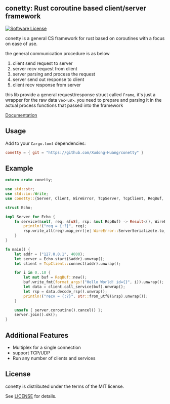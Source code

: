 ## conetty: Rust coroutine based client/server framework
[![Software License](https://img.shields.io/badge/license-MIT-brightgreen.svg)](LICENSE)

conetty is a general CS framework for rust based on coroutines with a focus on ease of use.

the general communication procedure is as below
1. client send request to server
2. server recv request from client
3. server parsing and process the request
4. server send out response to client
5. client recv response from server

this lib provide a general request/response struct called `Frame`, it's just a wrapper for the raw
data `Vec<u8>`. you need to prepare and parsing it in the actual process functions that passed into
the framework

[Documentation](https://docs.rs/conetty)

## Usage

Add to your `Cargo.toml` dependencies:

```toml
conetty = { git = "https://github.com/Xudong-Huang/conetty" }
```

## Example

```rust
extern crate conetty;

use std::str;
use std::io::Write;
use conetty::{Server, Client, WireError, TcpServer, TcpClient, ReqBuf, RspBuf};

struct Echo;

impl Server for Echo {
    fn service(&self, req: &[u8], rsp: &mut RspBuf) -> Result<(), WireError> {
        println!("req = {:?}", req);
        rsp.write_all(req).map_err(|e| WireError::ServerSerialize(e.to_string()))
    }
}

fn main() {
    let addr = ("127.0.0.1", 4000);
    let server = Echo.start(&addr).unwrap();
    let client = TcpClient::connect(addr).unwrap();

    for i in 0..10 {
        let mut buf = ReqBuf::new();
        buf.write_fmt(format_args!("Hello World! id={}", i)).unwrap();
        let data = client.call_service(buf).unwrap();
        let rsp = data.decode_rsp().unwrap();
        println!("recv = {:?}", str::from_utf8(&rsp).unwrap());
    }

    unsafe { server.coroutine().cancel() };
    server.join().ok();
}
```

## Additional Features
- Multiplex for a single connection
- support TCP/UDP
- Run any number of clients and services

## License

conetty is distributed under the terms of the MIT license.

See [LICENSE](LICENSE) for details.
